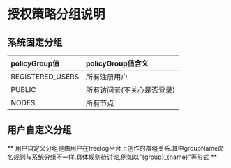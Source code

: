 # 授权策略分组说明

## 系统固定分组

| **policyGroup值** | **policyGroup值含义** |
| :--- | :--- |
| REGISTERED_USERS | 所有注册用户 |
| PUBLIC | 所有访问者(不关心是否登录) |
| NODES | 所有节点 |

## 用户自定义分组

** 用户自定义分组是由用户在freelog平台上创作的群组关系.其中groupName命名规则与系统分组不一样.具体规则待讨论,例如以"{group}_{name}"等形式 **
